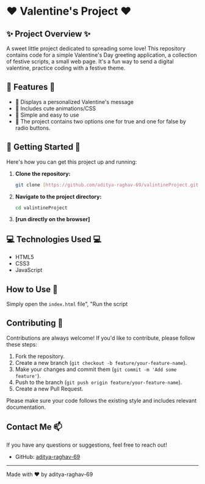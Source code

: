 # ❤️ Valentine's Project ❤️

## ✨ Project Overview ✨

A sweet little project dedicated to spreading some love! This repository contains  code for a simple Valentine's Day greeting application, a collection of festive scripts, a small web page. It's a fun way to  send a digital valentine, practice coding with a festive theme.

## 🌟 Features 🌟

* 💌  Displays a personalized Valentine's message
* 💖  Includes cute animations/CSS
* 🎁 Simple and easy to use
* 🔧 The project contains two options one for true and one for false by radio buttons.

## 🚀 Getting Started 🚀

Here's how you can get this project up and running:

1.  **Clone the repository:**
    ```bash
    git clone [https://github.com/aditya-raghav-69/valintineProject.git](https://github.com/aditya-raghav-69/valintineProject.git)
    ```
2.  **Navigate to the project directory:**
    ```bash
    cd valintineProject
    ```
3.  **[run directly on the browser]**
    
## 💻 Technologies Used 💻

*  HTML5
*  CSS3
*  JavaScript

## How to Use 🤔

 Simply open the `index.html` file", "Run the script 

## Contributing 👋

Contributions are always welcome! If you'd like to contribute, please follow these steps:

1.  Fork the repository.
2.  Create a new branch (`git checkout -b feature/your-feature-name`).
3.  Make your changes and commit them (`git commit -m 'Add some feature'`).
4.  Push to the branch (`git push origin feature/your-feature-name`).
5.  Create a new Pull Request.

Please make sure your code follows the existing style and includes relevant documentation.



## Contact Me 📫

If you have any questions or suggestions, feel free to reach out!

* GitHub: [aditya-raghav-69](https://github.com/aditya-raghav-69)
  

---

Made with ❤️ by aditya-raghav-69
